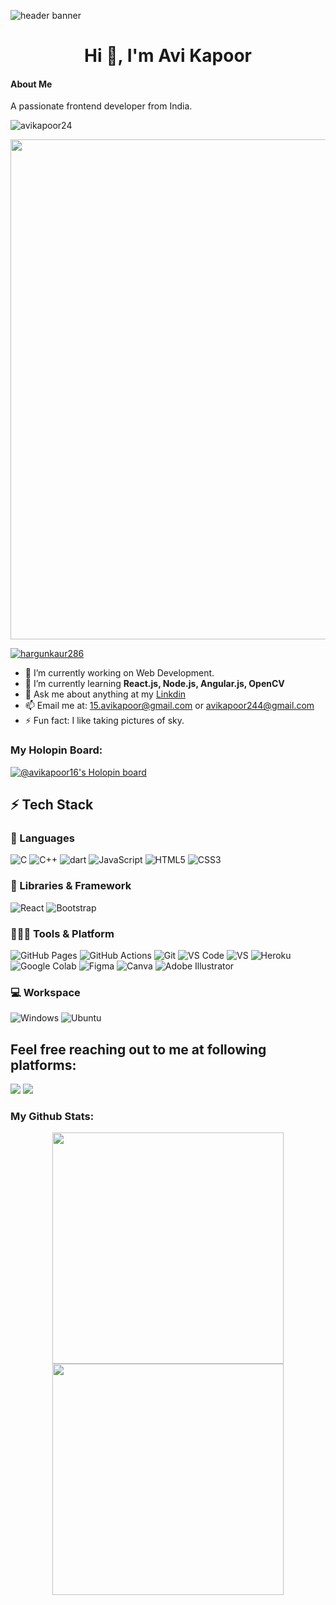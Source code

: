 ![header banner](https://github.com/avikapoor24/avikapoor24/blob/e0811f3cd78f63c2b71a1829f2808c6b276df455/Welcome%20To%20my%20github%20(4).gif)
<h1 align="center">Hi 👋, I'm Avi Kapoor</h1>

#### About Me
A passionate frontend developer from India.

<p align="left"> <img src="https://komarev.com/ghpvc/?username=avikapoor24&label=Profile%20views&color=0e75b6&style=flat" alt="avikapoor24" /> </p>

<a>
  <img width=800 src="https://github-profile-trophy.vercel.app/?username=avikapoor24&column=8&theme=gruvbox&no-frame=true"/>
</a>

<p align="left"> <a href="https://twitter.com/avikapoor_16" target="blank"><img src="https://img.shields.io/twitter/follow/avikapoor_16?logo=twitter&style=for-the-badge" alt="hargunkaur286" /></a> </p>

- 🔭 I’m currently working on Web Development.
- 🌱 I’m currently learning **React.js, Node.js, Angular.js, OpenCV**  
- 💬 Ask me about anything at my [Linkdin](https://www.linkedin.com/in/avi-kapoor-702330229) 
- 📫 Email me at: [15.avikapoor@gmail.com](mailto:15.avikapoor@gmail.com) or [avikapoor244@gmail.com](mailto:avikapoor244@gmail.com)
- ⚡ Fun fact: I like taking pictures of sky. 

### My Holopin Board:
[![@avikapoor16's Holopin board](https://holopin.io/api/user/board?user=avikapoor16)](https://holopin.io/@avikapoor16)

## ⚡ Tech Stack
### 🚀 Languages


![C](https://img.shields.io/badge/C-00599C?style=for-the-badge&logo=c&logoColor=white)
![C++](https://img.shields.io/badge/C%2B%2B-00599C?style=for-the-badge&logo=c%2B%2B&logoColor=white)
![dart]()
![JavaScript](https://img.shields.io/badge/JavaScript-323330?style=for-the-badge&logo=javascript&logoColor=F7DF1E)
![HTML5](https://img.shields.io/badge/HTML5-E34F26?style=for-the-badge&logo=html5&logoColor=white)
![CSS3](https://img.shields.io/badge/CSS3-1572B6?style=for-the-badge&logo=css3&logoColor=white)

### 🧩 Libraries & Framework

![React](https://img.shields.io/badge/React-20232A?style=for-the-badge&logo=react&logoColor=61DAFB)
![Bootstrap](https://img.shields.io/badge/Bootstrap-563D7C?style=for-the-badge&logo=bootstrap&logoColor=white)


### 🧑🏻‍💻 Tools & Platform

![GitHub Pages](https://img.shields.io/badge/GitHub_Pages-100000?style=for-the-badge&logo=github&logoColor=white)
![GitHub Actions](https://img.shields.io/badge/GitHub_Actions-2088FF?style=for-the-badge&logo=github-actions&logoColor=white)
![Git](https://img.shields.io/badge/Git-F05032?style=for-the-badge&logo=git&logoColor=white)
![VS Code](https://img.shields.io/badge/Visual_Studio_Code-0078D4?style=for-the-badge&logo=visual%20studio%20code&logoColor=white)
![VS](https://img.shields.io/badge/Visual_Studio-5C2D91?style=for-the-badge&logo=visual%20studio&logoColor=white)
![Heroku](https://img.shields.io/badge/Heroku-430098?style=for-the-badge&logo=heroku&logoColor=white)
![Google Colab](https://img.shields.io/badge/Colab-F9AB00?style=for-the-badge&logo=googlecolab&color=525252)
![Figma](https://img.shields.io/badge/Figma-F24E1E?style=for-the-badge&logo=figma&logoColor=white)
![Canva](https://img.shields.io/badge/Canva-%2300C4CC.svg?&style=for-the-badge&logo=Canva&logoColor=white)
![Adobe Illustrator](https://img.shields.io/badge/Adobe%20Illustrator-FF9A00?style=for-the-badge&logo=adobe%20illustrator&logoColor=white)


### 💻 Workspace

![Windows](https://img.shields.io/badge/Windows-0078D6?style=for-the-badge&logo=windows&logoColor=white)
![Ubuntu](https://img.shields.io/badge/Ubuntu-E95420?style=for-the-badge&logo=ubuntu&logoColor=white)


## Feel free reaching out to me at following platforms:
<p align="center">

  <a href="https://www.linkedin.com/in/avi-kapoor-702330229/"><img src="https://img.shields.io/badge/LinkedIn-0077B5?style=for-the-badge&logo=linkedin&logoColor=white"></a> 
  <a href="https://www.twitter.com/avikapoor_16"><img src="https://img.shields.io/badge/Twitter-0077B5?style=for-the-badge&logo=twitter&logoColor=white"></a> 
</p>

### My Github Stats:
<div align="center">
  
  <img width="370px" src="https://github-readme-stats.vercel.app/api?username=avikapoor24&custom_title=Avi+Kapoor's+Github+Stats&show_icons=true&hide_border=true&count_private=true&bg_color=00000000&title_color=58a6fe&text_color=878787&icon_color=58a6fe&cache_seconds=1800" />
  <img width="370px" src="https://github-readme-streak-stats.herokuapp.com/?user=avikapoor24&background=00000000&hide_border=true&stroke=878787&ring=4c8ed9&fire=4c8ed9&currStreakNum=878787&sideNums=878787&currStreakLabel=878787&sideLabels=878787&dates=878787" />
</p>
<p align="center">
